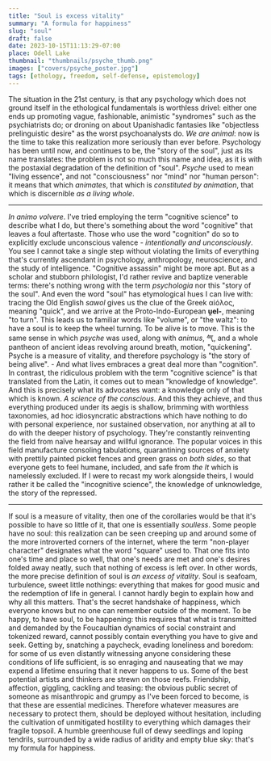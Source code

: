 ```yaml
---
title: "Soul is excess vitality"
summary: "A formula for happiness"
slug: "soul"
draft: false
date: 2023-10-15T11:13:29-07:00
place: Odell Lake
thumbnail: "thumbnails/psyche_thumb.png"
images: ["covers/psyche_poster.jpg"]
tags: [ethology, freedom, self-defense, epistemology]
---
```


The situation in the 21st century, is that any psychology which does not ground itself in the ethological fundamentals is worthless drivel: either one ends up promoting vague, fashionable, animistic "syndromes" such as the psychiatrists do; or droning on about Upanishadic fantasies like "objectless prelinguistic desire" as the worst psychoanalysts do. *We are animal*: now is the time to take this realization more seriously than ever before. Psychology has been until now, and continues to be, the "story of the soul", just as its name translates: the problem is not so much this name and idea, as it is with the postaxial degradation of the definition of "soul". *Psyche* used to mean "living essence", and not "consciousness" nor "mind" nor "human person": it means that which *animates*, that which is *constituted by animation*, that which is discernible *as a living whole*.

---

*In animo volvere*. I've tried employing the term "cognitive science" to describe what I do, but there's something about the word "cognitive" that leaves a foul aftertaste. Those who use the word "cognition" do so to explicitly exclude unconscious valence - *intentionally and unconsciously*. You see I cannot take a single step without violating the limits of everything that's currently ascendant in psychology, anthropology, neuroscience, and the study of intelligence. "Cognitive assassin" might be more apt. But as a scholar and stubborn philologist, I'd rather revive and baptize venerable terms: there's nothing wrong with the term *psychologia* nor this "story of the soul". And even the word "soul" has etymological hues I can live with: tracing the Old English *sawol* gives us the clue of the Greek αἰόλος, meaning "quick", and we arrive at the Proto-Indo-European **ṷel-**, meaning "to turn". This leads us to familiar words like "volume", or "the waltz": to have a soul is to keep the wheel turning. To be alive is to move. This is the same sense in which *psyche* was used, along with *animus*, 气, and a whole pantheon of ancient ideas revolving around breath, motion, "quickening". Psyche is a measure of vitality, and therefore psychology is "the story of being alive". - And what lives embraces a great deal more than "cognition". In contrast, the ridiculous problem with the term "cognitive science" is that translated from the Latin, it comes out to mean "knowledge of knowledge". And this is precisely what its advocates want: a knowledge only of that which is known. *A science of the conscious*. And this they achieve, and thus everything produced under its aegis is shallow, brimming with worthless taxonomies, ad hoc idiosyncratic abstractions which have nothing to do with personal experience, nor sustained observation, nor anything at all to do with the deeper history of psychology. They're constantly reinventing the field from naïve hearsay and willful ignorance. The popular voices in this field manufacture consoling tabulations, quarantining sources of anxiety with prettily painted picket fences and green grass on *both sides*, so that everyone gets to feel humane, included, and safe from *the It* which is namelessly excluded. If I were to recast my work alongside theirs, I would rather it be called the "incognitive science", the knowledge of unknowledge, the story of the repressed.

---

If soul is a measure of vitality, then one of the corollaries would be that it's possible to have so little of it, that one is essentially *soulless*. Some people have no soul: this realization can be seen creeping up and around some of the more introverted corners of the internet, where the term "non-player character" designates what the word "square" used to. That one fits into one's time and place so well, that one's needs are met and one's desires folded away neatly, such that nothing of excess is left over. In other words, the more precise definition of soul is *an excess of vitality*. Soul is seafoam, turbulence, sweet little nothings: everything that makes for good music and the redemption of life in general. I cannot hardly begin to explain how and why all this matters. That's the secret handshake of happiness, which everyone knows but no one can remember outside of the moment. To be happy, to have soul, to be happening: this requires that what is transmitted and demanded by the Foucaultian dynamics of social constraint and tokenized reward, cannot possibly contain everything you have to give and seek. Getting by, snatching a paycheck, evading loneliness and boredom: for some of us even distantly witnessing anyone considering these conditions of life sufficient, is so enraging and nauseating that we may expend a lifetime ensuring that it never happens to us. Some of the best potential artists and thinkers are strewn on those reefs. Friendship, affection, giggling, cackling and teasing: the obvious public secret of someone as misanthropic and grumpy as I've been forced to become, is that these are essential medicines. Therefore whatever measures are necessary to protect them, should be deployed without hesitation, including the cultivation of unmitigated hostility to everything which damages their fragile topsoil. A humble greenhouse full of dewy seedlings and loping tendrils, surrounded by a wide radius of aridity and empty blue sky: that's my formula for happiness.

